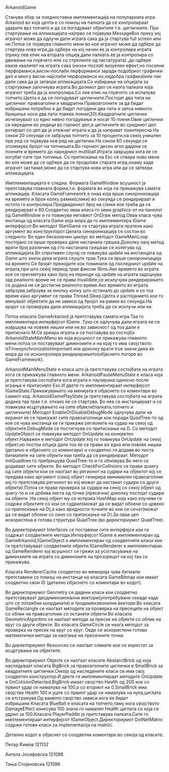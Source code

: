  ArkanoidGame
   
   Станува збор за поедноставна имплементација на популарната игра Arkanoid во која целта е со помош на палката да се контролираат ударите врз топчето и да се погодуваат објектите т.е. цигличките.
      При стартување на апликацијата најпрво се појавува MessageBox преку кој играчот може да одлучи дали играта сака да ја стартува full screen или не.Потоа се појавува главното мени во кое играчот може да одбере да стартува нова игра,да одбере на кој начин ќе ја контролира играта (преку лев клик на втората опција,дали палката ќе ја контролира со движење на глувчето или со стрелките од тастатурата) ,да одбере каков квалитет на играта сака (низок-послаб визуелен ефект,но посилни перформанси,висок-послаби перформанси заради подобриот графички дел и многу висок-најслаби перформанси но,најдобра графика)или пак дали сака да ја затвори апликацијата.Со избирање на опцијата за стартување започнува играта.Во долниот дел се наоѓа палката која играчот треба да ја контролира.Со лев клик на глувчето се испалува топчето.Целта е да се погодуваат цигличките.Постојат два типа на циглички: правоаголни и квадратни.Правоаголните за да бидат избришани потребно е да бидат погодени два пати и затоа нивното бришење носи два пати повеќе поени(20).Квадратните циглички исчезнуваат со едно нивно погодување и носат 10 поени.Овие циглички се наредени во редици во горниот дел,а цигличките во средниот дел ротираат со цел да ја отежнат играта и да ја направат поинтересна.На секои 20 секунди се забрзува топчето за 10 проценти,на секој уништен прв ред се појавува нов ред на циглички.На секои 60 секунди се зголемува бројот на топчињата.Во горниот десен агол дадени се поените и времето до наредниот multiball.Играта завршува кога ќе се изгубат сите три топчиња.
     Со притискање на Esc се отвара ново мени во кое може да се одбере да се продолжи старата игра,онаму каде играчот застанал,може да се стартува нова игра или да се затвори апликацијата.



Имплементацијата е следна:
     Формата GameWindow всушност ја претставува главната форма,т.е. формата во која се прикажува самата апликација.
    Класата GameFramework e онаа која врши синхронизација на времето и брои колку рамки(слики) во секунда се рендерираат и истото го контролира.Предвидениот број на слики кои треба да се рендерираат е 60.Соодветно оваа класа го зема graphics-от на панелот од GameWindow и го повикува неговиот OnDraw метод.Оваа класа чува инстанца од класата Game која мора да го имплементира IGame интерфејсот.Во методот StartGame се стартува играта пратена како аргумент во конструкторот.Целата синхронизација се состои во следното:
    Во еден бесконечен циклус во методот GameMainLoop постојано се врши проверка дали настанала грешка.Доколку овој метод врати број различен од сто настанала грешкаи се излегува од апликацијата.Во спротивен случај се повикува update на инстанцата од Game што значи дека играта сеуште трае.Тука се врши синхронизација на времето.Се бројат преиодите кои поминале од последниот update на играта,при што секој период трае фиксни 16ms.Ако времето во играта кое се пресметува како број на периоди од update  на играта задоцнува зад реалното време не се прави Invalidate,се исклучува рендерирањето се додека не се достигне реалното време.Ако времето во играта забрзува,забрзува за онолку колку што останало до update  и со тоа време како аргумент се прави Thread.Sleep.Целта е растојанието кое го минуваат објектите да не зависи од бројот на рамки во секунда.На крајот се проверува дали апликацијата треба да се исклучи или не.

   Потоа класата GameArkanoid ја претставува самата игра.Таа го имплементира интерфејсот IGame .Тука се одлучува дали играта ќе се извршува на повеќе нишки или не,во зависност од тоа дали е притиснато М.Се креира играта и се поставува во состојба ArkanoidStateMainMenu во која всушност се прикажува главното мени.потоа се поставуваат димензиите и на крај го има својството IsTimesynchronizationImportant кое доколку врати true значи дека ќе мора да се исконтролира рендерирањето(објаснето погоре во GameFramework).
    
ArkanoidMainMenuState е класа што ја претставува состојбата на играта кога се прикажува главното мени. ArkanoidPauseMenuState е класа која ја претставува состојбата кога играта е паузирана односно после играње е притиснато Еsc.И двете го имплементираат интерфејсот IGameState.Прикажувањето на менијата е објаснето со коментари во самиот код.
  ArkanoidGamePlayState ја претставува состојбата на играта додека таа трае т.е. откако ќе се стартува.
                Во неа се инстанцираат и се повикува исцртувањето на сите објекти(палката,топчето и цигличките).Методот EnableOrDisableDebugMode одлучува дали на екранот ќе се прикажат сите правоаголници кои поради QuadTree-то од кое се чува инстанца ќе ги прикаже регионите на судир на секој од објектите.DebugMode се постигнува со притискање на D.
               Со методот UpdateObject се повикува методот OnUpdate на конкретен објект.Најважен е методот OnUpdate koj го повикува OnUpdate на секој објект,но постои опција дали тоа ќе се прави во една или повеќе нишки (детално е објаснето со коментари) и соодветно ги додава во листа битмапите на сите објекти кои треба да се рендерираат.
              Методот InitQuadtree го пребришува QuadTree-то и го обновува.Во него се додаваат сите објекти.
              Во методот CheckForCollisions се прави quaery од сите објекти кои се наоѓаат во регионот на судири на објектот кој се предава како аргумент (секој објект генерира минимален правоаголник кој го претставува регионот во кој можат да настанат судири со други објекти).Потоа се прави проверка за судири на секој со секој објект од query-то и се добива листа од точки (пресечни) доколку постојат судири на објекти .На секој објект му се испраќа HashMap која како клучеви ги содржи објектите со кои се судрил(можат да се видат обоени со црвено со притискање на D),а како вредности точките во кои се сечат(можат да се видат обоени со сино со притискање на D).За оваа цел искористена е готова структура QuadTree (во директориумот QuadTree).
             
Во директориумот Interfaces се поставени сите интерфејси кои ги содржат соодветните методи.Интерфејсот IGame е имплементиран од GameArkanoid,IGameObject е имплементиран од соодветните класи кои ги претставуваат соодветните објекти.IGameRenderer е имплементиран од GameRenderer кој всушност се грижи за усогласување на димензиите на играта со димензиите на прозорецот на кој таа се прикажува.

   Класата RendererCache соодветно во меморија чува битмапи претставени со помош на инстанци на класата GameBitmap  кои имаат соодветно свои ID (детално објаснето со коментари во кодот).

   Во директориумот Geometry се дадени класи кои соодветно претставуваат дводимензионални вектори(употребувани секаде каде што се потребни координати) и тродимензионални вектори.Во класата GameRectangle се наоѓаат методите за проверка на пресеците на објект со облик на правоаголник со останати објекти.Во класата GeometricAlgoritms се наоѓаат методи за пресек на објекти со облик на круг со други објекти. Во класата GameCircle се наоѓа методот за проверка на пресек на круг со круг. Овде се искористени готови математички методи за наоѓање на пресечните точки.

   Во директориумот Resources се наоѓаат сликите кои се користат за исцртување на објектите.
   
   Во директориумот Objects се наоѓаат класите AbstarctBrick од која наследуваат класата BigBrick за правоаголните циглички и SmallBrick за квадратните циглички.Секоја од наследените класи си има свој соодветен конструктор.И двете ги имплементираат методите OnUpdate и OnColisionDetected.BigBrick имаат својство Health од 200 кое со првиот удар се намалува на 100,а со вториот на 0.SmallBrick  има својство  Health 100 и уште со првиот удар се намалува на нула,циглата се отстранува.Од ваквото својство зависи кога ќе бидат избришани.Класата BlueBall е класата на топчето,таму кога својството DamageEffect изнесува 100 значи го намалил Health циглата со која се удрил за 100.Класата PlayerPaddle ja претставува палката.Сите го имплементираат интерфејсот IGameObject.Директориумот DotNetMatrix содржи готови класи za implementacija na matrici. 

      

 Детално кодот е објаснет со соодветни коментари во секоја од класите.
 
 Петар Ќимов 121132
 
 Ангела Јосифовска 121098
 
 Тања Стојановска 121096

